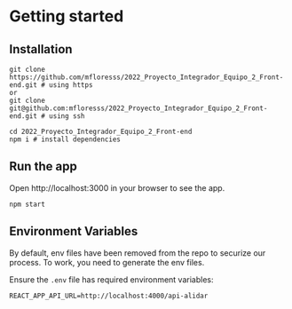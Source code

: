 # Getting started

## Installation

```
git clone https://github.com/mfloresss/2022_Proyecto_Integrador_Equipo_2_Front-end.git # using https
or
git clone git@github.com:mfloresss/2022_Proyecto_Integrador_Equipo_2_Front-end.git # using ssh

cd 2022_Proyecto_Integrador_Equipo_2_Front-end
npm i # install dependencies
```

## Run the app

Open http://localhost:3000 in your browser to see the app.

```
npm start
```

## Environment Variables

By default, env files have been removed from the repo to securize our process. To work, you need to generate the env files.

Ensure the `.env` file has required environment variables:

```
REACT_APP_API_URL=http://localhost:4000/api-alidar
```
